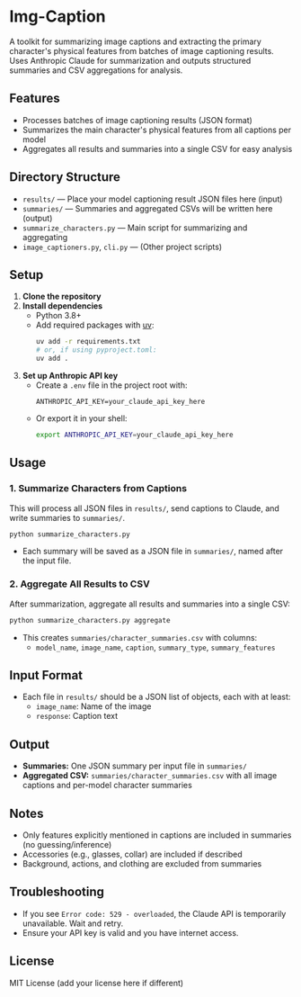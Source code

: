 # Img-Caption

A toolkit for summarizing image captions and extracting the primary character's physical features from batches of image captioning results. Uses Anthropic Claude for summarization and outputs structured summaries and CSV aggregations for analysis.

## Features
- Processes batches of image captioning results (JSON format)
- Summarizes the main character's physical features from all captions per model
- Aggregates all results and summaries into a single CSV for easy analysis

## Directory Structure
- `results/` — Place your model captioning result JSON files here (input)
- `summaries/` — Summaries and aggregated CSVs will be written here (output)
- `summarize_characters.py` — Main script for summarizing and aggregating
- `image_captioners.py`, `cli.py` — (Other project scripts)

## Setup
1. **Clone the repository**
2. **Install dependencies**
   - Python 3.8+
   - Add required packages with [uv](https://github.com/astral-sh/uv):
     ```bash
     uv add -r requirements.txt
     # or, if using pyproject.toml:
     uv add .
     ```
3. **Set up Anthropic API key**
   - Create a `.env` file in the project root with:
     ```env
     ANTHROPIC_API_KEY=your_claude_api_key_here
     ```
   - Or export it in your shell:
     ```bash
     export ANTHROPIC_API_KEY=your_claude_api_key_here
     ```

## Usage

### 1. Summarize Characters from Captions
This will process all JSON files in `results/`, send captions to Claude, and write summaries to `summaries/`.

```bash
python summarize_characters.py
```

- Each summary will be saved as a JSON file in `summaries/`, named after the input file.

### 2. Aggregate All Results to CSV
After summarization, aggregate all results and summaries into a single CSV:

```bash
python summarize_characters.py aggregate
```

- This creates `summaries/character_summaries.csv` with columns:
  - `model_name`, `image_name`, `caption`, `summary_type`, `summary_features`

## Input Format
- Each file in `results/` should be a JSON list of objects, each with at least:
  - `image_name`: Name of the image
  - `response`: Caption text

## Output
- **Summaries:** One JSON summary per input file in `summaries/`
- **Aggregated CSV:** `summaries/character_summaries.csv` with all image captions and per-model character summaries

## Notes
- Only features explicitly mentioned in captions are included in summaries (no guessing/inference)
- Accessories (e.g., glasses, collar) are included if described
- Background, actions, and clothing are excluded from summaries

## Troubleshooting
- If you see `Error code: 529 - overloaded`, the Claude API is temporarily unavailable. Wait and retry.
- Ensure your API key is valid and you have internet access.

## License
MIT License (add your license here if different)
